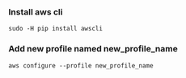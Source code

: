 ### Install aws cli
```
sudo -H pip install awscli
```

### Add new profile named new_profile_name
```
aws configure --profile new_profile_name
```
